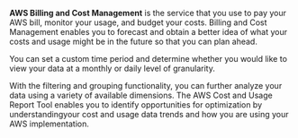 **AWS Billing and Cost Management** is the service that you use to pay your AWS bill, monitor your usage, and budget your costs. Billing and Cost Management enables you to forecast and obtain a better idea of what your costs and usage might be in the future so that you can plan ahead.

You can set a custom time period and determine whether you would like to view your data at a monthly or daily level of granularity.

With the filtering and grouping functionality, you can further analyze your data using a variety of available dimensions. The AWS Cost and Usage Report Tool enables you to identify opportunities for optimization by understandingyour cost and usage data trends and how you are using your AWS implementation.
